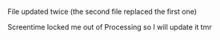 File updated twice (the second file replaced the first one)

Screentime locked me out of Processing so I will update it tmr
